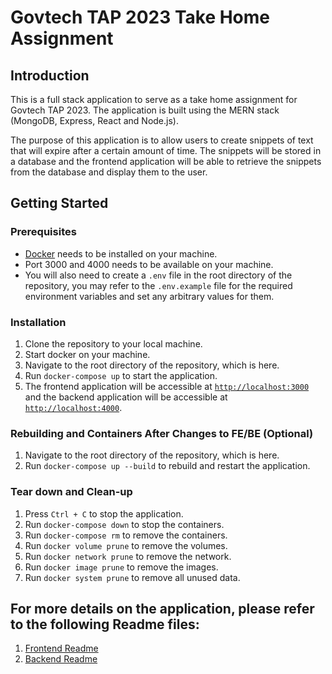 # Govtech TAP 2023 Take Home Assignment


## Introduction
This is a full stack application to serve as a take home assignment for Govtech TAP 2023. The application is built using the MERN stack (MongoDB, Express, React and Node.js).


The purpose of this application is to allow users to create snippets of text that will expire after a certain amount of time. The snippets will be stored in a database and the frontend application will be able to retrieve the snippets from the database and display them to the user.


## Getting Started


### Prerequisites
- [Docker](https://docs.docker.com/get-docker/) needs to be installed on your machine.
- Port 3000 and 4000 needs to be available on your machine.
- You will also need to create a `.env` file in the root directory of the repository, you may refer to the `.env.example` file for the required environment variables and set any arbitrary values for them.


### Installation
1. Clone the repository to your local machine.
2. Start docker on your machine.
3. Navigate to the root directory of the repository, which is here.
4. Run `docker-compose up` to start the application.
5. The frontend application will be accessible at [`http://localhost:3000`](http://localhost:3000) and the backend application will be accessible at [`http://localhost:4000`](http://localhost:4000).


### Rebuilding and Containers After Changes to FE/BE (Optional)
1. Navigate to the root directory of the repository, which is here.
2. Run `docker-compose up --build` to rebuild and restart the application.




### Tear down and Clean-up
1. Press `Ctrl + C` to stop the application.
2. Run `docker-compose down` to stop the containers.
3. Run `docker-compose rm` to remove the containers.
4. Run `docker volume prune` to remove the volumes.
5. Run `docker network prune` to remove the network.
6. Run `docker image prune` to remove the images.
7. Run `docker system prune` to remove all unused data.


## For more details on the application, please refer to the following Readme files:
1. [Frontend Readme](./frontend/Readme.md)
2. [Backend Readme](./backend/Readme.md)



